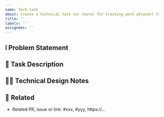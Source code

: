 ```yaml
---
name: Tech task
about: Create a technical task (or chore) for tracking work adjacent to features.
title: ''
labels: ''
assignees: ''
---
```

## ❕ Problem Statement

<!-- Clearly describe what this tech task is attempting to address. -->

## 💬 Task Description

<!-- A clear and concise description of the task. -->

## 👩‍🔧 Technical Design Notes

<!-- Provide any technical design notes here. -->

## 🤝 Related

- Related PR, issue or link: #xxx, #yyy, https://...
